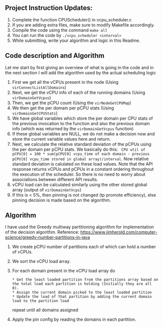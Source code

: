 ## Project Instruction Updates:

1. Complete the function CPUScheduler() in vcpu_scheduler.c
2. If you are adding extra files, make sure to modify Makefile accordingly.
3. Compile the code using the command `make all`
4. You can run the code by `./vcpu_scheduler <interval>`
5. While submitting, write your algorithm and logic in this Readme.

## Code description and Algorithm
Let me start by first giving an overview of what is going in the code and in the next section I will add the algorithm used by the actual scheduling logic

1. First we get all the vCPUs present in the node (Using `virConnectListAllDomains`)
2. Next, we get the vCPU info of each of the running domains (Using `virDomainGetVcpus`)
3. Then, we get the pCPU count (Using the `virNodeGetCPUMap`)
4. We then get the per domain per pCPU stats (Using `virDomainGetCPUStats`)
5. We have global variables which store the per domain per CPU stats of the previous invocation to the function and also the previous domain info (which was returned by the `virDomainGetVcpus` function)
6. If these global variables are NULL, we do not make a decision now and store the current variable values here and return.
7. Next, we calculate the relative standard deviation of the pCPUs using the per domain per pCPU stats. We basically do this: ` CPU util of pCPU[0] = 100 * sum(pCPU[0] vcpu_time of each domain - previous pCPU[0] vcpu_time stored in global array)/interval`. Now relative standard deviation is calulated on these load values. Note that the API response returns vCPUs and pCPUs in a constant ordering throughout the execution of the scheduler. So there is no need to worry about associations between different API results.
8. vCPU load can be calculated similarly using the other stored global array (output of `virDomainGetVcps`)
9. If this is < 5%, then pinning is not changed (tp promote efficiency), else pinning decision is made based on the algorithm.

## Algorithm
I have used the Greedy multiway partitioning algorithm for implementation of the decision algorithm. Reference: https://www.jimherold.com/computer-science/greedy-number-partitions-in-java

1. We create pCPU number of partitions each of which can hold a number of vCPUs.
2. We sort the vCPU load array.
3.  For each domain present in the vCPU load array do

		* Get the least loaded partition from the partitions array based on the total load each partition is holding (Initially they are all 0).
		* Assign the current domain picked to the least loaded partition
		* Update the load of that partition by adding the current domain load to the partition load

	repeat until all domains assigned
4. Apply the pin config by reading the domains in each partition.



